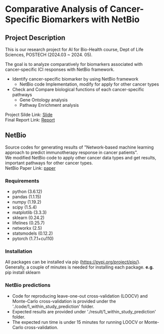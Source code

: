 # Comparative Analysis of Cancer-Specific Biomarkers with NetBio
## Project Description
This is our research project for AI for Bio-Health course, Dept of Life Sciences, POSTECH (2024.03 ~ 2024. 05).   

The goal is to analyze comparatively for biomarkers associated with cancer-specific ICI responses with NetBio framework.
+ Identify cancer-specific biomarker by using NetBio framework
  + NetBio code Implementation, modify for apply for other cancer types
+ Check and Compare biological functions of each cancer-specific pathways
  + Gene Ontology analysis 
  + Pathway Enrichment analysis

Project Silde Link: [Slide](https://docs.google.com/presentation/d/1ytQNVHQPi-oq5dnYlmXozXr5shAuIJ8TXj7mwpdYy1U/edit?usp=sharing)  
Final Report Link: [Report](https://drive.google.com/file/d/1hkF630qSOZRQJzC15KiCEGvkhQawDVUG/view?usp=sharing)
  
  
  
## NetBio
Source codes for generating results of "Network-based machine learning approach to predict immunotherapy response in cancer patients".   
We modified NetBio code to apply other cancer data types and get results, important pathways for other cancer types.   
NetBio Paper Link: [paper](https://www.ncbi.nlm.nih.gov/pmc/articles/PMC9240063/)

### Requirements
- python (3.6.12)
- pandas (1.1.15)
- numpy (1.19.2)
- scipy (1.5.4)
- matplotlib (3.3.3)
- sklearn (0.24.2)
- lifelines (0.25.7)
- networkx (2.5)
- statsmodels (0.12.2)
- pytorch (1.7.1+cu110)

### Installation
All packages can be installed via pip (https://pypi.org/project/pip/). Generally, a couple of minutes is needed for installing each package.
**e.g.** pip install sklearn

### NetBio predictions
- Code for reproducing leave-one-out cross-validation (LOOCV) and Monte-Carlo cross-validation is provided under the './code/1_within_study_prediction' folder.
- Expected results are provided under './result/1_within_study_prediction' folder.
- The expected run time is under 15 minutes for running LOOCV or Monte-Carlo cross-validation.

